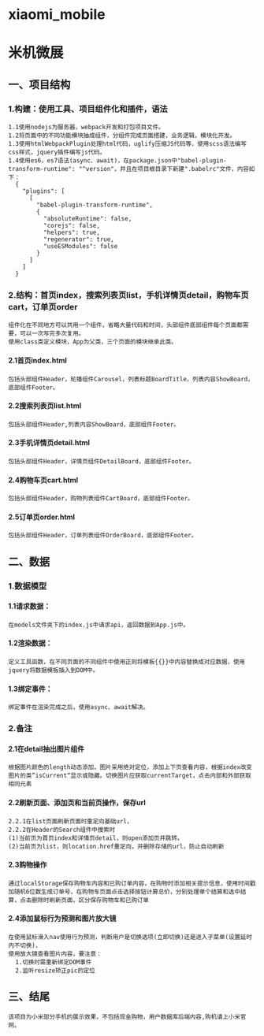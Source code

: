 # xiaomi_mobile
米机微展
====
## 一、项目结构
### 1.构建：使用工具、项目组件化和插件，语法
    1.1使用nodejs为服务器，webpack开发和打包项目文件。
    1.2将页面中的不同功能模块抽成组件，分组件完成页面搭建，业务逻辑，模块化开发。
    1.3使用htmlWebpackPlugin处理html代码，uglify压缩JS代码等，使用scss语法编写css样式，jquery插件编写js代码。
    1.4使用es6，es7语法(async、await)，在package.json中"babel-plugin-transform-runtime": "^version"，并且在项目根目录下新建".babelrc"文件，内容如下：      
      {
        "plugins": [
          [
            "babel-plugin-transform-runtime",
            {
              "absoluteRuntime": false,
              "corejs": false,
              "helpers": true,
              "regenerator": true,
              "useESModules": false
            }
          ]
        ]
      }     
### 2.结构：首页index，搜索列表页list，手机详情页detail，购物车页cart，订单页order
    组件化在不同地方可以共用一个组件，省略大量代码和时间，头部组件底部组件每个页面都需要，可以一次写完多次复用。
    使用class类定义模块，App为父类，三个页面的模块继承此类。
#### 2.1首页index.html
    包括头部组件Header，轮播组件Carousel，列表标题BoardTitle，列表内容ShowBoard，底部组件Footer。
#### 2.2搜索列表页list.html
    包括头部组件Header,列表内容ShowBoard，底部组件Footer。
#### 2.3手机详情页detail.html
    包括头部组件Header，详情页组件DetailBoard，底部组件Footer。
#### 2.4购物车页cart.html
    包括头部组件Header，购物列表组件CartBoard，底部组件Footer。
#### 2.5订单页order.html
    包括头部组件Header，订单列表组件OrderBoard，底部组件Footer。
## 二、数据
### 1.数据模型
#### 1.1请求数据：
    在models文件夹下的index.js中请求api，返回数据到App.js中。
#### 1.2渲染数据：
    定义工具函数，在不同页面的不同组件中使用正则将模板{{}}中内容替换成对应数据，使用jquery将数据模板插入到DOM中。
#### 1.3绑定事件：
    绑定事件在渲染完成之后，使用async、await解决。
### 2.备注
#### 2.1在detail抽出图片组件
    根据图片颜色的length动态添加，图片采用绝对定位，添加上下页查看内容，根据index改变图片的类”isCurrent“显示或隐藏。切换图片应获取currentTarget，点击内部和外部获取相同元素
#### 2.2刷新页面、添加页和当前页操作，保存url
    2.2.1在list页面刷新页面时重定向基础url，
    2.2.2在Header的Search组件中搜索时
    (1)当前页为首页index和详情页detail，则open添加页并跳转。
    (2)当前页为list，则location.href重定向，并删除存储的url，防止自动刷新
#### 2.3购物操作
    通过localStorage保存购物车内容和已购订单内容，在购物时添加相关提示信息，使用时间戳加随机6位数生成订单号，在购物车页面点击选择按钮计算总价，分别处理单个结算和选中结算，点击删除时刷新页面，区分保存购物车和已购订单
#### 2.4添加鼠标行为预测和图片放大镜
    在使用鼠标滑入nav使用行为预测，判断用户是切换选项(立即切换)还是进入子菜单(设置延时内不切换)，
    使用放大镜查看图片内容，要注意：
      1.切换时需重新绑定DOM事件
      2.监听resize矫正pic的定位
## 三、结尾
    该项目为小米部分手机的展示效果，不包括现金购物，用户数据库后端内容,购机请上小米官网。
